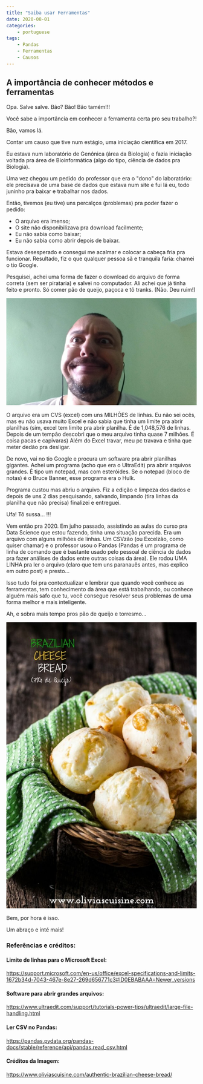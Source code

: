 ```yaml
---
title: "Saiba usar Ferramentas"
date: 2020-08-01
categories:
    - portuguese
tags:
    - Pandas
    - Ferramentas
    - Causos
---
```


## A importância de conhecer métodos e ferramentas

Opa. Salve salve. Bão? Bão! Bão tamém!!!

Você sabe a importância em conhecer a ferramenta certa pro seu trabalho?!

Bão, vamos lá.

Contar um causo que tive num estágio, uma iniciação científica em 2017.

Eu estava num laboratório de Genônica (área da Biologia) e fazia iniciação voltada pra área de Bioinformática (algo do tipo, ciência de dados pra Biologia).

Uma vez chegou um pedido do professor que era o "dono" do laboratório: ele precisava de uma base de dados que estava num site e fui lá eu, todo juninho pra baixar e trabalhar nos dados.

Então, tivemos (eu tive) uns percalços (problemas) pra poder fazer o pedido:
* O arquivo era imenso;
* O site não disponibilizava pra download facilmente;
* Eu não sabia como baixar;
* Eu não sabia como abrir depois de baixar.

Estava desesperado e consegui me acalmar e colocar a cabeça fria pra funcionar. Resultado, fiz o que qualquer pessoa sã e tranquila faria: chamei o tio Google.

Pesquisei, achei uma forma de fazer o download do arquivo de forma correta (sem ser pirataria) e salvei no computador. Ali achei que já tinha feito e pronto. Só comer pão de queijo, paçoca e tô tranks. (Não. Deu ruim!)

![pessoa com cara esquisita](/assets/images/2020-05-20-saiba-usar-ferramentas/como_assim.jpg)


O arquivo era um CVS (excel) com uns MILHÕES de linhas. Eu não sei ocês, mas eu não usava muito Excel e não sabia que tinha um limite pra abrir planilhas (sim, excel tem limite pra abrir planilha. É de 1,048,576 de linhas. Depois de um tempão descobri que o meu arquivo tinha quase 7 milhões. É coisa pacas e capivaras) Além do Excel travar, meu pc travava e tinha que meter dedão pra desligar.

De novo, vai no tio Google e procura um software pra abrir planilhas gigantes. Achei um programa (acho que era o UltraEdit) pra abrir arquivos grandes. É tipo um notepad, mas com esteróides. Se o notepad (bloco de notas) é o Bruce Banner, esse programa era o Hulk.

Programa custou mas abriu o arquivo. Fiz a edição e limpeza dos dados e depois de uns 2 dias pesquisando, salvando, limpando (tira linhas da planilha que não precisa) finalizei e entreguei.

Ufa! Tô sussa... !!!

Vem então pra 2020. Em julho passado, assistindo as aulas do curso pra Data Science que estou fazendo, tinha uma situação parecida. Era um arquivo com alguns milhôes de linhas. Um CSVzão (ou Excelzão, como quiser chamar) e o professor usou o Pandas (Pandas é um programa de linha de comando que é bastante usado pelo pessoal de ciência de dados pra fazer análises de dados entre outras coisas da área). Ele rodou UMA LINHA pra ler o arquivo (claro que tem uns paranauês antes, mas explico em outro post) e presto...

Isso tudo foi pra contextualizar e lembrar que quando você conhece as ferramentas, tem conhecimento da área que está trabalhando, ou conhece alguém mais safo que tu, você consegue resolver seus problemas de uma forma melhor e mais inteligente.

Ah, e sobra mais tempo pros pão de queijo e torresmo...

![imagem de pão de queijo](/assets/images/2020-05-20-saiba-usar-ferramentas/pao-de-queijo.jpg)


Bem, por hora é isso.

Um abraço e inté mais!


### Referências e créditos:


#### Limite de linhas para o Microsoft Excel:
https://support.microsoft.com/en-us/office/excel-specifications-and-limits-1672b34d-7043-467e-8e27-269d656771c3#ID0EBABAAA=Newer_versions

#### Software para abrir grandes arquivos:
https://www.ultraedit.com/support/tutorials-power-tips/ultraedit/large-file-handling.html

#### Ler CSV no Pandas:
https://pandas.pydata.org/pandas-docs/stable/reference/api/pandas.read_csv.html

#### Créditos da Imagem:
https://www.oliviascuisine.com/authentic-brazilian-cheese-bread/